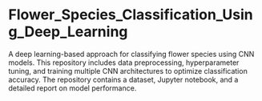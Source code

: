 # Flower_Species_Classification_Using_Deep_Learning
A deep learning-based approach for classifying flower species using CNN models. This repository includes data preprocessing, hyperparameter tuning, and training multiple CNN architectures to optimize classification accuracy. The repository contains a dataset, Jupyter notebook, and a detailed report on model performance.
